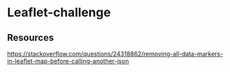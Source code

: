 # Leaflet-challenge

## Resources
https://stackoverflow.com/questions/24318862/removing-all-data-markers-in-leaflet-map-before-calling-another-json  
